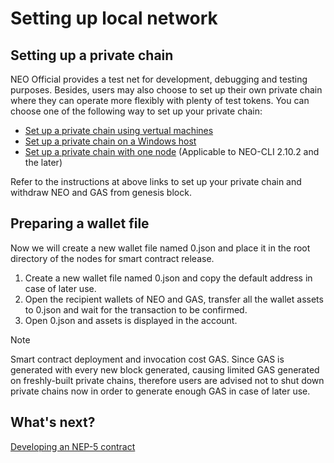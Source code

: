 # Setting up local network

## Setting up a private chain

NEO Official provides a test net for development, debugging and testing purposes. Besides, users may also choose to set up their own private chain where they can operate more flexibly with plenty of test tokens.  You can choose one of the following way to set up your private chain:

- [Set up a private chain using vertual machines](../../network/private-chain/private-chain.md)
- [Set up a private chain on a Windows host](../../network/private-chain/private-chain2.md)
- [Set up a private chain with one node](../../network/private-chain/solo.md) (Applicable to NEO-CLI 2.10.2 and the later)

Refer to the instructions at above links to set up your private chain and withdraw NEO and GAS from genesis block.

## Preparing a wallet file

Now we will create a new wallet file named 0.json and place it in the root directory of the nodes for smart contract release. 

1. Create a new wallet file named 0.json and copy the default address in case of later use.
2. Open the recipient wallets of NEO and GAS, transfer all the wallet assets to 0.json and wait for the transaction to be confirmed.
3. Open 0.json and assets is displayed in the account. 

> [!Note]
>
> Smart contract deployment and invocation cost GAS. Since GAS is generated with every new block generated, causing limited GAS generated on freshly-built private chains, therefore users are advised not to shut down private chains now in order to generate enough GAS in case of later use.

## What's next?

[Developing an NEP-5 contract](develop.md)

